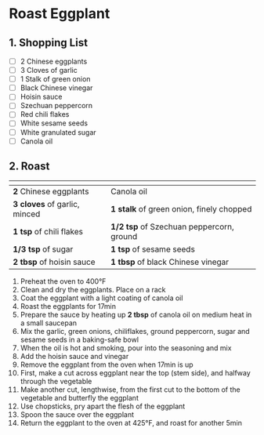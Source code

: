 # Roast Eggplant

## 1. Shopping List
- [ ] 2 Chinese eggplants
- [ ] 3 Cloves of garlic
- [ ] 1 Stalk of green onion
- [ ] Black Chinese vinegar
- [ ] Hoisin sauce
- [ ] Szechuan peppercorn
- [ ] Red chili flakes
- [ ] White sesame seeds
- [ ] White granulated sugar
- [ ] Canola oil

## 2. Roast
|<!-- -->|<!-- -->|
|---|---|
| **2** Chinese eggplants | Canola oil |
| **3 cloves** of garlic, minced | **1 stalk** of green onion, finely chopped |
| **1 tsp** of chili flakes | **1/2 tsp** of Szechuan peppercorn, ground |
| **1/3 tsp** of sugar | **1 tsp** of sesame seeds |
| **2 tbsp** of hoisin sauce | **1 tbsp** of black Chinese vinegar |

1. Preheat the oven to 400°F
2. Clean and dry the eggplants. Place on a rack
3. Coat the eggplant with a light coating of canola oil
4. Roast the eggplants for 17min
5. Prepare the sauce by heating up **2 tbsp** of canola oil on medium heat in a small saucepan
6. Mix the garlic, green onions, chiliflakes, ground peppercorn, sugar and sesame seeds in a baking-safe bowl
7. When the oil is hot and smoking, pour into the seasoning and mix
8. Add the hoisin sauce and vinegar
9. Remove the eggplant from the oven when 17min is up
10. First, make a cut across eggplant near the top (stem side), and halfway through the vegetable 
11. Make another cut, lengthwise, from the first cut to the bottom of the vegetable and butterfly the eggplant
12. Use chopsticks, pry apart the flesh of the eggplant
13. Spoon the sauce over the eggplant
14. Return the eggplant to the oven at 425°F, and roast for another 5min

